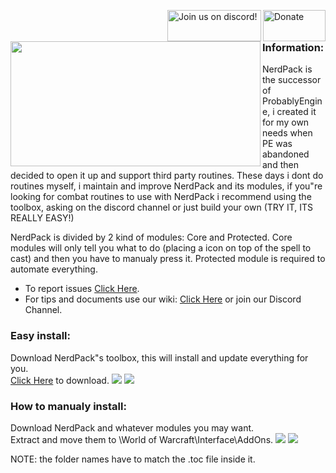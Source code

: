 <a href="http://goo.gl/yrctPO"><img src="https://github.com/MrTheSoulz/NerdPack/blob/master/docs/paypal.png?raw=true" alt="Donate" width="100" height="50" align = "right" /></a>
<a href="https://discordapp.com/invite/XtSZbjM"><img src="http://i.imgur.com/fzomMAr.png" alt="Join us on discord!" width="150" height="50" align = "right" /></a>  
<img src="https://github.com/MrTheSoulz/NerdPack/blob/master/docs/NEPlogo.png?raw=true" width="400" height="200" align = "left" /></a>  
  
### Information:
NerdPack is the successor of ProbablyEngine, i created it for my own needs when PE was abandoned and then decided to open it up and support third party routines.
These days i dont do routines myself, i maintain and improve NerdPack and its modules, if you"re looking for combat routines to use with NerdPack i recommend using the toolbox, asking on the discord channel or just build your own (TRY IT, ITS REALLY EASY!)

NerdPack is divided by 2 kind of modules: Core and Protected.
Core modules will only tell you what to do (placing a icon on top of the spell to cast) and then you have to manualy press it.
Protected module is required to automate everything.
* To report issues [Click Here](https://github.com/MrTheSoulz/NerdPack/issues).
* For tips and documents use our wiki: [Click Here](https://github.com/MrTheSoulz/NerdPack/wiki) or join our Discord Channel.

### Easy install:
Download NerdPack"s toolbox, this will install and update everything for you.  
[Click Here](https://github.com/MrTheSoulz/NerdPack-Tool/raw/master/NeP-ToolBox_Release.zip) to download.
![](https://github.com/MrTheSoulz/NerdPack/blob/master/docs/ToolBox_Show1.png?raw=true)
![](https://github.com/MrTheSoulz/NerdPack/blob/master/docs/ToolBox_Show2.png?raw=true)

### How to manualy install:
Download NerdPack and whatever modules you may want.  
Extract and move them to \World of Warcraft\Interface\AddOns\.
![](https://github.com/MrTheSoulz/NerdPack/blob/master/docs/Manual_Show1.png?raw=true)
![](https://github.com/MrTheSoulz/NerdPack/blob/master/docs/Manual_Show2.png?raw=true)

NOTE: the folder names have to match the .toc file inside it.
